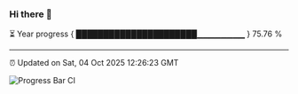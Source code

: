 ### Hi there 👋

⏳ Year progress { ██████████████████████▁▁▁▁▁▁▁▁ } 75.76 %

---

⏰ Updated on Sat, 04 Oct 2025 12:26:23 GMT

![Progress Bar CI](https://github.com/liununu/liununu/workflows/Progress%20Bar%20CI/badge.svg)
